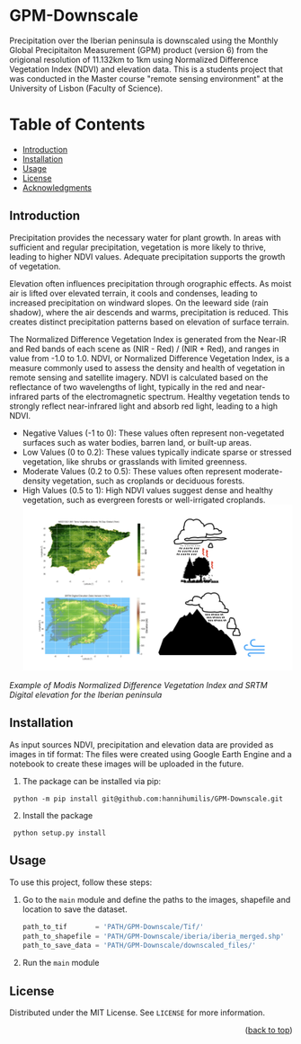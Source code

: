 # GPM-Downscale

Precipitation over the Iberian peninsula is downscaled using the Monthly Global Precipitaiton 
Measurement (GPM) product (version 6) from the origional resolution of 11.132km to 1km using 
Normalized Difference Vegetation Index (NDVI) and elevation data. This is a students project 
that was conducted in the Master course "remote sensing environment" at the University of Lisbon
(Faculty of Science). 

# Table of Contents
- [Introduction](#introduction)
- [Installation](#installation)
- [Usage](#usage)
- [License](#license)
- [Acknowledgments](#acknowledgments)

## Introduction
Precipitation provides the necessary water for plant growth. In areas with sufficient and regular precipitation, 
vegetation is more likely to thrive, leading to higher NDVI values. Adequate precipitation supports the 
growth of vegetation.

Elevation often influences precipitation through orographic effects.
As moist air is lifted over elevated terrain, it cools and condenses, leading 
to increased precipitation on windward slopes. On the leeward side (rain shadow),
where the air descends and warms, precipitation is reduced. 
This creates distinct precipitation patterns based on elevation of surface terrain.

The Normalized Difference Vegetation Index is generated from the Near-IR and Red bands 
of each scene as (NIR - Red) / (NIR + Red), and ranges in value from -1.0 to 1.0. 
NDVI, or Normalized Difference Vegetation Index, is a measure commonly used to 
assess the density and health of vegetation in remote sensing and satellite 
imagery. NDVI is calculated based on the reflectance of two wavelengths of light,
typically in the red and near-infrared parts of the electromagnetic spectrum.
Healthy vegetation tends to strongly reflect near-infrared light and absorb red 
light, leading to a high NDVI. 


- Negative Values (-1 to 0): These values often represent non-vegetated surfaces such as water bodies, barren land, or built-up areas.
- Low Values (0 to 0.2): These values typically indicate sparse or stressed vegetation, like shrubs or grasslands with limited greenness.
- Moderate Values (0.2 to 0.5): These values often represent moderate-density vegetation, such as croplands or deciduous forests.
- High Values (0.5 to 1): High NDVI values suggest dense and healthy vegetation, such as evergreen forests or well-irrigated croplands.
![ndvi explain](figures/ndvi_explain.png)


*Example of Modis Normalized Difference Vegetation Index and SRTM Digital elevation for the Iberian peninsula*


## Installation
As input sources NDVI, precipitation and elevation data are provided as images in tif format:
The files were created using Google Earth Engine and a notebook to create these
images will be uploaded in the future. 
1. The package can be installed via pip:
```
 python -m pip install git@github.com:hannihumilis/GPM-Downscale.git
```
2. Install the package
```
 python setup.py install
```
## Usage
To use this project, follow these steps:

1. Go to the `main` module and define the paths to the images, shapefile and location
to save the dataset.
   ```python
   path_to_tif       = 'PATH/GPM-Downscale/Tif/'
   path_to_shapefile = 'PATH/GPM-Downscale/iberia/iberia_merged.shp'
   path_to_save_data = 'PATH/GPM-Downscale/downscaled_files/'

   ```

3. Run the `main` module 


## License
Distributed under the MIT License. See `LICENSE` for more information.

<p align="right">(<a href="#top">back to top</a>)</p>
